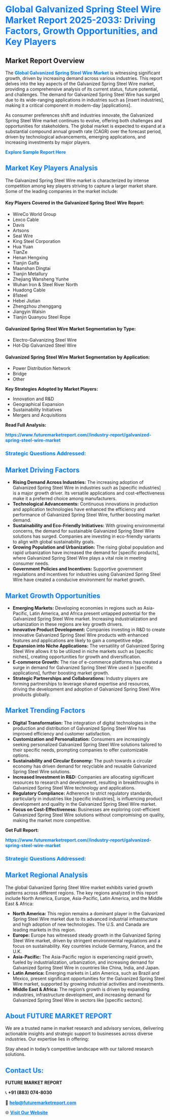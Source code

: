 <h1 style="color: #007BFF;">Global Galvanized Spring Steel Wire Market Report 2025-2033: Driving Factors, Growth Opportunities, and Key Players</h1>

<section id="overview">
<h2>Market Report Overview</h2>
<p>The <a href="https://www.futuremarketreport.com//industry-report/galvanized-spring-steel-wire-market" style="color: #007BFF; text-decoration: none;"><strong>Global Galvanized Spring Steel Wire Market</strong></a> is witnessing significant growth, driven by increasing demand across various industries. This report delves into the key aspects of the Galvanized Spring Steel Wire market, providing a comprehensive analysis of its current status, future potential, and challenges. The demand for Galvanized Spring Steel Wire has surged due to its wide-ranging applications in industries such as [insert industries], making it a critical component in modern-day [applications].</p>
<p>As consumer preferences shift and industries innovate, the Galvanized Spring Steel Wire market continues to evolve, offering both challenges and opportunities for stakeholders. The global market is expected to expand at a substantial compound annual growth rate (CAGR) over the forecast period, driven by technological advancements, emerging applications, and increasing investments by major players.</p>
</section>

<section id="overview">
<p><a href="https://www.futuremarketreport.com//request-sample/reportId=50523" style="color: #007BFF; text-decoration: none;"><strong>Explore Sample Report Here</strong></a></p>
</section>

<section id="key-players">
<h2 style="color: #007BFF;">Market Key Players Analysis</h2>
<p>The Galvanized Spring Steel Wire market is characterized by intense competition among key players striving to capture a larger market share. Some of the leading companies in the market include:</p>
<h4>Key Players Covered in the Galvanized Spring Steel Wire Report:</h4>
<ul><li>WireCo World Group</li><li>Lexco Cable</li><li>Davis</li><li>Artsons</li><li>Seal Wire</li><li>King Steel Corporation</li><li>Hua Yuan</li><li>TianZe</li><li>Henan Hengxing</li><li>Tianjin Galfa</li><li>Maanshan Dingtai</li><li>Tianjin Metallury</li><li>Zhejiang Wansheng Yunhe</li><li>Wuhan Iron &amp; Steel River North</li><li>Huadong Cable</li><li>81steel</li><li>Hebei Jiutian</li><li>Zhengzhou zhenggang</li><li>Jiangyin Walsin</li><li>Tianjin Quanyou Steel Rope</li></ul>
<h4>Galvanized Spring Steel Wire Market Segmentation by Type:</h4>
<ul><li>Electro-Galvanizing Steel Wire</li><li>Hot-Dip Galvanized Steel Wire</li></ul>

<h4>Galvanized Spring Steel Wire Market Segmentation by Application:</h4>
<ul><li>Power Distribution Network</li><li>Bridge</li><li>Other</li></ul>
<p><strong>Key Strategies Adopted by Market Players:</strong></p>
<ul>
<li>Innovation and R&D</li>
<li>Geographical Expansion</li>
<li>Sustainability Initiatives</li>
<li>Mergers and Acquisitions</li>
</ul>
</section>

<section>
<p><strong>Read Full Analysis: </strong></p><a href="https://www.futuremarketreport.com//industry-report/galvanized-spring-steel-wire-market" style="color: #007BFF; text-decoration: none;"><strong>https://www.futuremarketreport.com//industry-report/galvanized-spring-steel-wire-market</strong></a>
<h3 style="color: #007BFF;">Strategic Questions Addressed:</h3>
</section>

<section id="driving-factors">
<h2 style="color: #007BFF;">Market Driving Factors</h2>
<ul>
<li><strong>Rising Demand Across Industries:</strong> The increasing adoption of Galvanized Spring Steel Wire in industries such as [specific industries] is a major growth driver. Its versatile applications and cost-effectiveness make it a preferred choice among manufacturers.</li>
<li><strong>Technological Advancements:</strong> Continuous innovations in production and application technologies have enhanced the efficiency and performance of Galvanized Spring Steel Wire, further boosting market demand.</li>
<li><strong>Sustainability and Eco-Friendly Initiatives:</strong> With growing environmental concerns, the demand for sustainable Galvanized Spring Steel Wire solutions has surged. Companies are investing in eco-friendly variants to align with global sustainability goals.</li>
<li><strong>Growing Population and Urbanization:</strong> The rising global population and rapid urbanization have increased the demand for [specific products], where Galvanized Spring Steel Wire plays a vital role in meeting consumer needs.</li>
<li><strong>Government Policies and Incentives:</strong> Supportive government regulations and incentives for industries using Galvanized Spring Steel Wire have created a conducive environment for market growth.</li>
</ul>
</section>

<section id="growth-opportunities">
<h2 style="color: #007BFF;">Market Growth Opportunities</h2>
<ul>
<li><strong>Emerging Markets:</strong> Developing economies in regions such as Asia-Pacific, Latin America, and Africa present untapped potential for the Galvanized Spring Steel Wire market. Increasing industrialization and urbanization in these regions are key growth drivers.</li>
<li><strong>Innovative Product Development:</strong> Companies investing in R&D to create innovative Galvanized Spring Steel Wire products with enhanced features and applications are likely to gain a competitive edge.</li>
<li><strong>Expansion into Niche Applications:</strong> The versatility of Galvanized Spring Steel Wire allows it to be utilized in niche markets such as [specific niches], creating opportunities for growth and diversification.</li>
<li><strong>E-commerce Growth:</strong> The rise of e-commerce platforms has created a surge in demand for Galvanized Spring Steel Wire used in [specific applications], further boosting market growth.</li>
<li><strong>Strategic Partnerships and Collaborations:</strong> Industry players are forming partnerships to leverage shared expertise and resources, driving the development and adoption of Galvanized Spring Steel Wire products globally.</li>
</ul>
</section>

<section id="trending-factors">
<h2 style="color: #007BFF;">Market Trending Factors</h2>
<ul>
<li><strong>Digital Transformation:</strong> The integration of digital technologies in the production and distribution of Galvanized Spring Steel Wire has improved efficiency and customer satisfaction.</li>
<li><strong>Customization and Personalization:</strong> Consumers are increasingly seeking personalized Galvanized Spring Steel Wire solutions tailored to their specific needs, prompting companies to offer customizable options.</li>
<li><strong>Sustainability and Circular Economy:</strong> The push towards a circular economy has driven demand for recyclable and reusable Galvanized Spring Steel Wire solutions.</li>
<li><strong>Increased Investment in R&D:</strong> Companies are allocating significant resources to research and development, resulting in breakthroughs in Galvanized Spring Steel Wire technology and applications.</li>
<li><strong>Regulatory Compliance:</strong> Adherence to strict regulatory standards, particularly in industries like [specific industries], is influencing product development and quality in the Galvanized Spring Steel Wire market.</li>
<li><strong>Focus on Cost-Effectiveness:</strong> Businesses are exploring cost-efficient Galvanized Spring Steel Wire solutions without compromising on quality, making the market more competitive.</li>
</ul>
</section>

<section>
<p><strong>Get Full Report: </strong></p><a href="https://www.futuremarketreport.com//industry-report/galvanized-spring-steel-wire-market" style="color: #007BFF; text-decoration: none;"><strong>https://www.futuremarketreport.com//industry-report/galvanized-spring-steel-wire-market</strong></a>
<h3 style="color: #007BFF;">Strategic Questions Addressed:</h3>
</section>


<section id="regional-analysis">
<h2 style="color: #007BFF;">Market Regional Analysis</h2>
<p>The global Galvanized Spring Steel Wire market exhibits varied growth patterns across different regions. The key regions analyzed in this report include North America, Europe, Asia-Pacific, Latin America, and the Middle East & Africa:</p>
<ul>
<li><strong>North America:</strong> This region remains a dominant player in the Galvanized Spring Steel Wire market due to its advanced industrial infrastructure and high adoption of new technologies. The U.S. and Canada are leading markets in this region.</li>
<li><strong>Europe:</strong> Europe has witnessed steady growth in the Galvanized Spring Steel Wire market, driven by stringent environmental regulations and a focus on sustainability. Key countries include Germany, France, and the U.K.</li>
<li><strong>Asia-Pacific:</strong> The Asia-Pacific region is experiencing rapid growth, fueled by industrialization, urbanization, and increasing demand for Galvanized Spring Steel Wire in countries like China, India, and Japan.</li>
<li><strong>Latin America:</strong> Emerging markets in Latin America, such as Brazil and Mexico, present significant opportunities for the Galvanized Spring Steel Wire market, supported by growing industrial activities and investments.</li>
<li><strong>Middle East & Africa:</strong> The region’s growth is driven by expanding industries, infrastructure development, and increasing demand for Galvanized Spring Steel Wire in sectors like [specific sectors].</li>
</ul>
</section>

<footer>
<h2 style="color: #007BFF;">About FUTURE MARKET REPORT</h2>
<p>We are a trusted name in market research and advisory services, delivering actionable insights and strategic support to businesses across diverse industries. Our expertise lies in offering:</p>

<p>Stay ahead in today’s competitive landscape with our tailored research solutions.</p>

<h2 style="color: #007BFF;">Contact Us:</h2>
<p><strong>FUTURE MARKET REPORT</strong></p>
<p>📞 <strong>+91 (883) 074-8030</strong></p>
<p>📧 <strong><a href="mailto:help@futuremarketreport.com" style="color: #007BFF;">help@futuremarketreport.com</a></strong></p>
<p>🌐 <strong><a href="https://www.futuremarketreport.com/" style="color: #007BFF;">Visit Our Website</a></strong></p>
</footer>